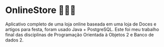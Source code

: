 # OnlineStore :balloon::balloon::balloon:
Aplicativo completo de uma loja online baseada em uma loja de  Doces e artigos para festa, foram usado Java + PostgreSQL. Este foi meu trabalho final das disciplinas de  Programação Orientada à Objetos 2 e Banco de dados 2.
